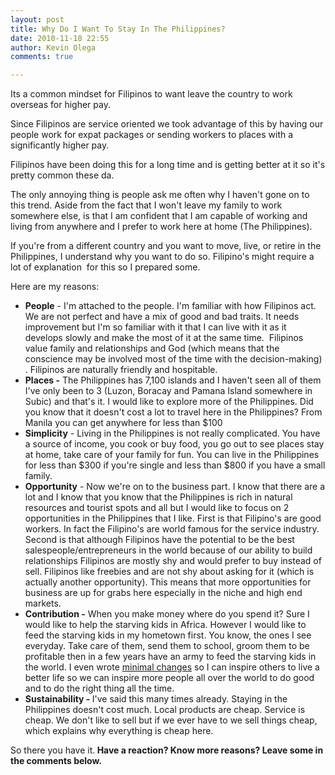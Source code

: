 ```yaml
---
layout: post
title: Why Do I Want To Stay In The Philippines?
date: 2010-11-18 22:55
author: Kevin Olega
comments: true

---
```


Its a common mindset for Filipinos to want leave the country to work overseas for higher pay. 

Since Filipinos are service oriented we took advantage of this by having our people work for expat packages or sending workers to places with a significantly higher pay. 

Filipinos have been doing this for a long time and is getting better at it so it's pretty common these da.

The only annoying thing is people ask me often why I haven't gone on to this trend. Aside from the fact that I won't leave my family to work somewhere else, is that I am confident that I am capable of working and living from anywhere and I prefer to work here at home (The Philippines).

If you're from a different country and you want to move, live, or retire in the Philippines, I understand why you want to do so. Filipino's might require a lot of explanation  for this so I prepared some.

Here are my reasons:
<ul>
	<li><strong>People</strong> - I'm attached to the people. I'm familiar with how Filipinos act. We are not perfect and have a mix of good and bad traits. It needs improvement but I'm so familiar with it that I can live with it as it develops slowly and make the most of it at the same time.  Filipinos value family and relationships and God (which means that the conscience may be involved most of the time with the decision-making) . Filipinos are naturally friendly and hospitable.</li>
	<li><strong>Places -</strong> The Philippines has 7,100 islands and I haven't seen all of them I've only been to 3 (Luzon, Boracay and Pamana Island somewhere in Subic) and that's it. I would like to explore more of the Philippines. Did you know that it doesn't cost a lot to travel here in the Philippines? From Manila you can get anywhere for less than $100</li>
	<li><strong>Simplicity</strong> - Living in the Philippines is not really complicated. You have a source of income, you cook or buy food, you go out to see places stay at home, take care of your family for fun. You can live in the Philippines for less than $300 if you're single and less than $800 if you have a small family.</li>
	<li><strong>Opportunity</strong> - Now we're on to the business part. I know that there are a lot and I know that you know that the Philippines is rich in natural resources and tourist spots and all but I would like to focus on 2 opportunities in the Philippines that I like. First is that Filipino's are good workers. In fact the Filipino's are world famous for the service industry. Second is that although Filipinos have the potential to be the best salespeople/entrepreneurs in the world because of our ability to build relationships Filipinos are mostly shy and would prefer to buy instead of sell. Filipinos like freebies and are not shy about asking for it (which is actually another opportunity). This means that more opportunities for business are up for grabs here especially in the niche and high end markets.</li>
	<li><strong>Contribution -</strong> When you make money where do you spend it? Sure I would like to help the starving kids in Africa. However I would like to feed the starving kids in my hometown first. You know, the ones I see everyday. Take care of them, send them to school, groom them to be profitable then in a few years have an army to feed the starving kids in the world. I even wrote <a href="http://www.minimalchanges.com/blog">minimal changes</a> so I can inspire others to live a better life so we can inspire more people all over the world to do good and to do the right thing all the time.</li>
	<li><strong>Sustainability - </strong>I've said this many times already. Staying in the Philippines doesn't cost much. Local products are cheap. Service is cheap. We don't like to sell but if we ever have to we sell things cheap, which explains why everything is cheap here.</li>
</ul>
So there you have it.<strong> Have a reaction? Know more reasons? Leave some in the comments below.</strong>
